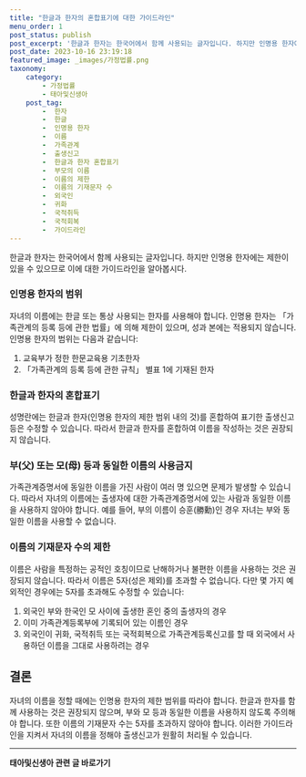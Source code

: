 ```yaml
---
title: "한글과 한자의 혼합표기에 대한 가이드라인"
menu_order: 1
post_status: publish
post_excerpt: '한글과 한자는 한국어에서 함께 사용되는 글자입니다. 하지만 인명용 한자에는 제한이 있을 수 있으므로 이에 대한 가이드라인을 알아봅시다.'
post_date: 2023-10-16 23:19:18
featured_image: _images/가정법률.png
taxonomy:
    category:
        - 가정법률
        - 태아및신생아
    post_tag:
        -  한자
        -  한글
        -  인명용 한자
        -  이름
        -  가족관계
        -  출생신고
        -  한글과 한자 혼합표기
        -  부모의 이름
        -  이름의 제한
        -  이름의 기재문자 수
        -  외국인
        -  귀화
        -  국적취득
        -  국적회복
        -  가이드라인
---
```



한글과 한자는 한국어에서 함께 사용되는 글자입니다. 하지만 인명용 한자에는 제한이 있을 수 있으므로 이에 대한 가이드라인을 알아봅시다.

### 인명용 한자의 범위

자녀의 이름에는 한글 또는 통상 사용되는 한자를 사용해야 합니다. 인명용 한자는 「가족관계의 등록 등에 관한 법률」에 의해 제한이 있으며, 성과 본에는 적용되지 않습니다. 인명용 한자의 범위는 다음과 같습니다:

1. 교육부가 정한 한문교육용 기초한자
2. 「가족관계의 등록 등에 관한 규칙」 별표 1에 기재된 한자

### 한글과 한자의 혼합표기

성명란에는 한글과 한자(인명용 한자의 제한 범위 내의 것)를 혼합하여 표기한 출생신고 등은 수정할 수 있습니다. 따라서 한글과 한자를 혼합하여 이름을 작성하는 것은 권장되지 않습니다.

### 부(父) 또는 모(母) 등과 동일한 이름의 사용금지

가족관계증명서에 동일한 이름을 가진 사람이 여러 명 있으면 문제가 발생할 수 있습니다. 따라서 자녀의 이름에는 출생자에 대한 가족관계증명서에 있는 사람과 동일한 이름을 사용하지 않아야 합니다. 예를 들어, 부의 이름이 승훈(勝勳)인 경우 자녀는 부와 동일한 이름을 사용할 수 없습니다.

### 이름의 기재문자 수의 제한

이름은 사람을 특정하는 공적인 호칭이므로 난해하거나 불편한 이름을 사용하는 것은 권장되지 않습니다. 따라서 이름은 5자(성은 제외)를 초과할 수 없습니다. 다만 몇 가지 예외적인 경우에는 5자를 초과해도 수정할 수 있습니다:

1. 외국인 부와 한국인 모 사이에 출생한 혼인 중의 출생자의 경우
2. 이미 가족관계등록부에 기록되어 있는 이름인 경우
3. 외국인이 귀화, 국적취득 또는 국적회복으로 가족관계등록신고를 할 때 외국에서 사용하던 이름을 그대로 사용하려는 경우

## 결론

자녀의 이름을 정할 때에는 인명용 한자의 제한 범위를 따라야 합니다. 한글과 한자를 함께 사용하는 것은 권장되지 않으며, 부와 모 등과 동일한 이름을 사용하지 않도록 주의해야 합니다. 또한 이름의 기재문자 수는 5자를 초과하지 않아야 합니다. 이러한 가이드라인을 지켜서 자녀의 이름을 정해야 출생신고가 원활히 처리될 수 있습니다.

<!-- wp:separator -->
<hr class="wp-block-separator has-alpha-channel-opacity"/>
<!-- /wp:separator -->

<!-- wp:group {"backgroundColor":"base","layout":{"type":"constrained"}} -->
<div class="wp-block-group has-base-background-color has-background"><!-- wp:paragraph {"align":"center","fontSize":"medium"} -->
<p class="has-text-align-center has-large-font-size"><strong>태아및신생아 관련 글 바로가기</strong></p>
<!-- /wp:paragraph -->


<!-- wp:latest-posts
{"categories":[{"id":1496,"count":19,"description":"","link":"https://uknowlaw.com/category/%ed%83%9c%ec%95%84%eb%b0%8f%ec%8b%a0%ec%83%9d%ec%95%84/","name":"태아및신생아","slug":"태아및신생아","taxonomy":"category","parent":0,"meta":[],"_links":{"self":[{"href":"https://uknowlaw.com/wp-json/wp/v2/categories/1496"}],"collection":[{"href":"https://uknowlaw.com/wp-json/wp/v2/categories"}],"about":[{"href":"https://uknowlaw.com/wp-json/wp/v2/taxonomies/category"}],"wp:post_type":[{"href":"https://uknowlaw.com/wp-json/wp/v2/posts?categories=1496"}],"curies":[{"name":"wp","href":"https://api.w.org/{rel}","templated":true}]}}]} /--></div>
<!-- /wp:group -->
